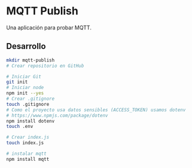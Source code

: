 # MQTT Publish

Una aplicación para probar MQTT.

## Desarrollo

```sh
mkdir mqtt-publish
# Crear repositorio en GitHub

# Iniciar Git
git init
# Iniciar node
npm init --yes
# Crear .gitignore
touch .gitignore
# Como el proyecto usa datos sensibles (ACCESS_TOKEN) usamos dotenv
# https://www.npmjs.com/package/dotenv
npm install dotenv
touch .env

# Crear index.js
touch index.js

# instalar mqtt
npm install mqtt
```

